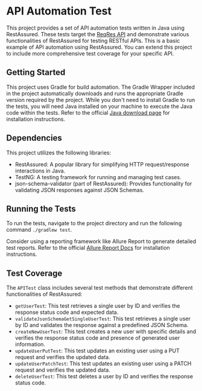 # API Automation Test 

This project provides a set of API automation tests written in Java using RestAssured. These tests target the [ReqRes API](https://reqres.in/) and demonstrate various functionalities of RestAssured for testing RESTful APIs.
This is a basic example of API automation using RestAssured. You can extend this project to include more comprehensive test coverage for your specific API.

## Getting Started

This project uses Gradle for build automation. The Gradle Wrapper included in the project automatically downloads and runs the appropriate Gradle version required by the project. 
While you don't need to install Gradle to run the tests, you will need Java installed on your machine to execute the Java code within the tests. 
Refer to the official [Java download page](https://www.java.com/en/download/) for installation instructions.

## Dependencies
This project utilizes the following libraries:

* RestAssured: A popular library for simplifying HTTP request/response interactions in Java.
* TestNG: A testing framework for running and managing test cases.
* json-schema-validator (part of RestAssured): Provides functionality for validating JSON responses against JSON Schemas.

## Running the Tests
To run the tests, navigate to the project directory and run the following command `./gradlew test`.

Consider using a reporting framework like Allure Report to generate detailed test reports. Refer to the official [Allure Report Docs](https://allurereport.org/docs/install/) for installation instructions.

## Test Coverage

The `APITest` class includes several test methods that demonstrate different functionalities of RestAssured:

* `getUserTest`: This test retrieves a single user by ID and verifies the response status code and expected data.
* `validateJsonSchemaGetSingleUserTest`: This test retrieves a single user by ID and validates the response against a predefined JSON Schema.
* `createNewUserTest`: This test creates a new user with specific details and verifies the response status code and presence of generated user information.
* `updateUserPutTest`: This test updates an existing user using a PUT request and verifies the updated data.
* `updateUserPatchTest`: This test updates an existing user using a PATCH request and verifies the updated data.
* `deleteUserTest`: This test deletes a user by ID and verifies the response status code.
